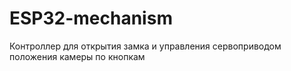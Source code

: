 # ESP32-mechanism
Контроллер для открытия замка и управления сервоприводом положения камеры по кнопкам
